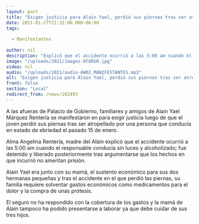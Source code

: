 ```yaml
---
layout: post
title: "Exigen justicia para Alain Yael, perdió sus piernas tras ser atropellado"
date: 2021-01-27T21:32:00.000-06:00
tags:
  
  - Manifestantes
  
author: nil
description: "Explicó que el accidente ocurrió a las 5:00 am cuando el responsable conducía sin luces y alcoholizado"
image: "/uploads/2021/images-DFGRGR.jpg"
video: nil
audio: "/uploads/2021/audio-AW02_MANIFESTANTES.mp3"
alt: "Exigen justicia para Alain Yael, perdió sus piernas tras ser atropellado"
front: false
section: "Local"
redirect_from: /news/182493
---
```


A las afueras de Palacio de Gobierno, familiares y amigos de Alain Yael Márquez Rentería se manifestaron en para exigir justicia luego de que el joven perdió sus piernas tras ser atropellado por una persona que conducía en estado de ebriedad el pasado 15 de enero. 

Alma Angelina Rentería, madre del Alain explicó que el accidente ocurrió a las 5:00 am cuando el responsable conducía sin luces y alcoholizado; fue detenido y liberado posteriormente tras argumentarse que los hechos en que incurrió no ameritan prisión. 

Alain Yael era junto con su mamá, el sustento económico para sus dos hermanas pequeñas y tras el accidente en el que perdió las piernas, su familia requiere solventar gastos económicos como medicamentos para el dolor y la compra de unas prótesis. 

El seguro no ha respondido con la cobertura de los gastos y la mamá de Alain tampoco ha podido presentarse a laborar ya que debe cuidar de sus tres hijos.